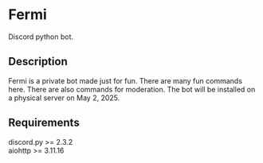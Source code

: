 # Fermi
Discord python bot.

## Description
Fermi is a private bot made just for fun. There are many fun commands here. There are also commands for moderation. The bot will be installed on a physical server on May 2, 2025.

## Requirements
discord.py >= 2.3.2  
aiohttp >= 3.11.16
